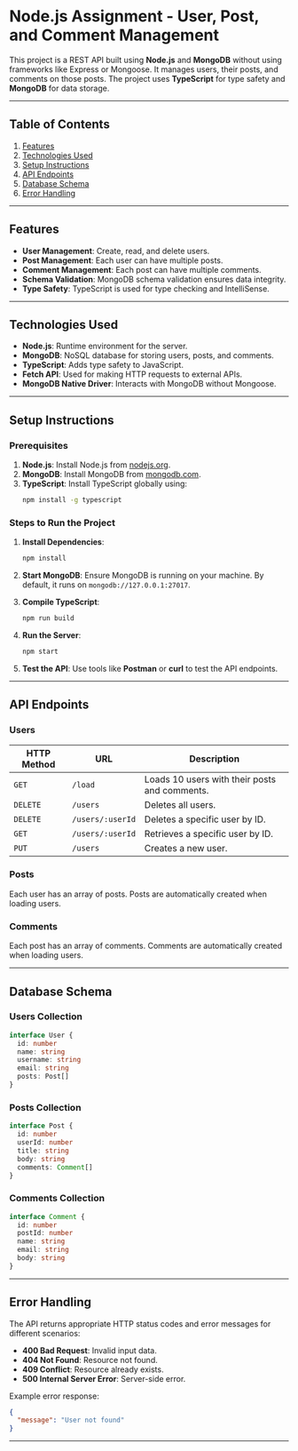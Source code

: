 # Node.js Assignment - User, Post, and Comment Management

This project is a REST API built using **Node.js** and **MongoDB** without using frameworks like Express or Mongoose. It manages users, their posts, and comments on those posts. The project uses **TypeScript** for type safety and **MongoDB** for data storage.

---

## Table of Contents

1. [Features](#features)
2. [Technologies Used](#technologies-used)
3. [Setup Instructions](#setup-instructions)
4. [API Endpoints](#api-endpoints)
5. [Database Schema](#database-schema)
6. [Error Handling](#error-handling)

---

## Features

- **User Management**: Create, read, and delete users.
- **Post Management**: Each user can have multiple posts.
- **Comment Management**: Each post can have multiple comments.
- **Schema Validation**: MongoDB schema validation ensures data integrity.
- **Type Safety**: TypeScript is used for type checking and IntelliSense.

---

## Technologies Used

- **Node.js**: Runtime environment for the server.
- **MongoDB**: NoSQL database for storing users, posts, and comments.
- **TypeScript**: Adds type safety to JavaScript.
- **Fetch API**: Used for making HTTP requests to external APIs.
- **MongoDB Native Driver**: Interacts with MongoDB without Mongoose.

---

## Setup Instructions

### Prerequisites

1. **Node.js**: Install Node.js from [nodejs.org](https://nodejs.org/).
2. **MongoDB**: Install MongoDB from [mongodb.com](https://www.mongodb.com/).
3. **TypeScript**: Install TypeScript globally using:
   ```bash
   npm install -g typescript
   ```

### Steps to Run the Project

1. **Install Dependencies**:

   ```bash
   npm install
   ```

2. **Start MongoDB**:
   Ensure MongoDB is running on your machine. By default, it runs on `mongodb://127.0.0.1:27017`.

3. **Compile TypeScript**:

   ```bash
   npm run build
   ```

4. **Run the Server**:

   ```bash
   npm start
   ```

5. **Test the API**:
   Use tools like **Postman** or **curl** to test the API endpoints.

---

## API Endpoints

### Users

| HTTP Method | URL              | Description                                   |
| ----------- | ---------------- | --------------------------------------------- |
| `GET`       | `/load`          | Loads 10 users with their posts and comments. |
| `DELETE`    | `/users`         | Deletes all users.                            |
| `DELETE`    | `/users/:userId` | Deletes a specific user by ID.                |
| `GET`       | `/users/:userId` | Retrieves a specific user by ID.              |
| `PUT`       | `/users`         | Creates a new user.                           |

### Posts

Each user has an array of posts. Posts are automatically created when loading users.

### Comments

Each post has an array of comments. Comments are automatically created when loading users.

---

## Database Schema

### Users Collection

```typescript
interface User {
  id: number
  name: string
  username: string
  email: string
  posts: Post[]
}
```

### Posts Collection

```typescript
interface Post {
  id: number
  userId: number
  title: string
  body: string
  comments: Comment[]
}
```

### Comments Collection

```typescript
interface Comment {
  id: number
  postId: number
  name: string
  email: string
  body: string
}
```

---

## Error Handling

The API returns appropriate HTTP status codes and error messages for different scenarios:

- **400 Bad Request**: Invalid input data.
- **404 Not Found**: Resource not found.
- **409 Conflict**: Resource already exists.
- **500 Internal Server Error**: Server-side error.

Example error response:

```json
{
  "message": "User not found"
}
```

---
